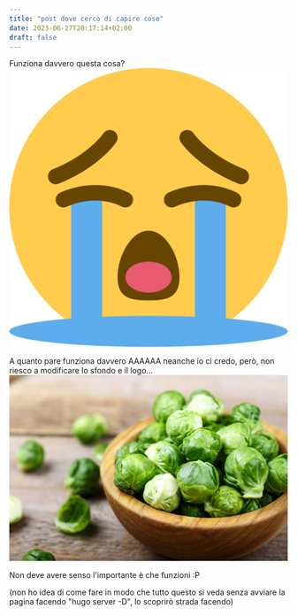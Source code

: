 ```yaml
---
title: "post dove cerco di capire cose"
date: 2023-06-27T20:17:14+02:00
draft: false
---
```


Funziona davvero questa cosa?
!["ho lo swag"](pianto.png)

A quanto pare funziona davvero AAAAAA
neanche io ci credo, però, non riesco a modificare lo sfondo e il logo...
!["swaggo 2"](cavoletti.jpg)

Non deve avere senso l'importante è che funzioni :P 

(non ho idea di come fare in modo che tutto questo si veda senza avviare la pagina facendo "hugo server -D", lo scoprirò strada facendo)